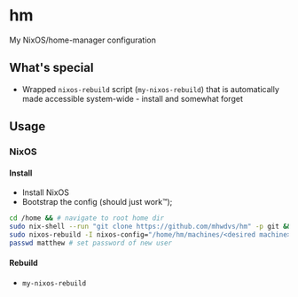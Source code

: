 # hm
My NixOS/home-manager configuration

## What's special

- Wrapped `nixos-rebuild` script (`my-nixos-rebuild`) that is automatically made accessible system-wide - install and somewhat forget

## Usage

### NixOS

#### Install

- Install NixOS
- Bootstrap the config (should just work™);

```bash
cd /home && # navigate to root home dir
sudo nix-shell --run "git clone https://github.com/mhwdvs/hm" -p git && # clone home config
sudo nixos-rebuild -I nixos-config="/home/hm/machines/<desired machine>.nix" switch && # build config
passwd matthew # set password of new user
```

#### Rebuild

- `my-nixos-rebuild`



